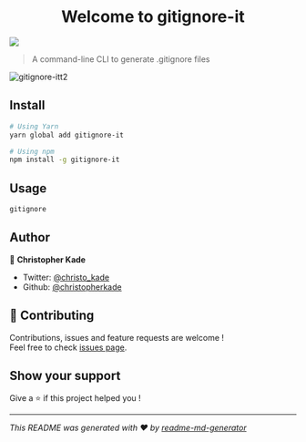 <h1 align="center">Welcome to gitignore-it</h1>
<p>
  <img src="https://img.shields.io/badge/version-1.0.0-blue.svg?cacheSeconds=2592000" />
</p>

> A command-line CLI to generate .gitignore files

![gitignore-itt2](https://user-images.githubusercontent.com/15229355/59564971-86cd6500-904d-11e9-921a-548060f6d811.gif)

## Install

```sh
# Using Yarn
yarn global add gitignore-it

# Using npm
npm install -g gitignore-it
```

## Usage

```sh
gitignore
```

## Author

👤 **Christopher Kade**

* Twitter: [@christo_kade](https://twitter.com/christo_kade)
* Github: [@christopherkade](https://github.com/christopherkade)

## 🤝 Contributing

Contributions, issues and feature requests are welcome !<br />Feel free to check [issues page](https://github.com/christopherkade/gitignore-it/issues).

## Show your support

Give a ⭐️ if this project helped you !

***
_This README was generated with ❤️ by [readme-md-generator](https://github.com/kefranabg/readme-md-generator)_
